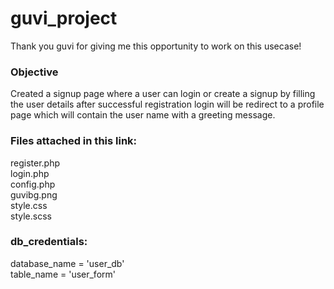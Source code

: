 # guvi_project
Thank you guvi for giving me this opportunity to work on this usecase!

### Objective
Created a signup page where a user can login or create a signup by filling the user details 
after successful registration login  will be redirect to a profile page 
which will contain the user name with a greeting message.

### Files attached in this link:
register.php <br>
login.php <br>
config.php <br>
guvibg.png <br>
style.css <br>
style.scss <br>

### db_credentials:
database_name = 'user_db' <br>
table_name = 'user_form' <br>
